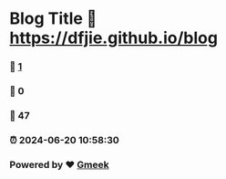 # Blog Title :link: https://dfjie.github.io/blog 
### :page_facing_up: [1](https://dfjie.github.io/blog/tag.html) 
### :speech_balloon: 0 
### :hibiscus: 47 
### :alarm_clock: 2024-06-20 10:58:30 
### Powered by :heart: [Gmeek](https://github.com/Meekdai/Gmeek)
